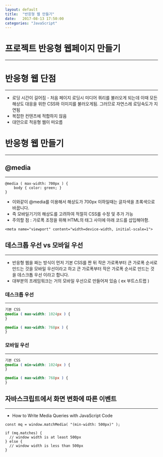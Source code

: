 ```yaml
---
layout: default
title:  "반응형 웹 만들기"
date:   2017-08-13 17:50:00
categories: "JavaScript"
---
```


# 프로젝트 반응형 웹페이지 만들기
----

# 반응형 웹 단점

---

* 로딩 시간이 길어짐  - 처음 페이지 로딩시 미디어 쿼리를 불러오게 되는데 이때 모든 해상도 대응을 위한 CSS와 이미지를 불러오게됨. 그러므로 자연스레 로딩속도가 지연됨
* 복잡한 컨텐츠에 적합하지 않음
* 대안으로 적응형 웹이 떠오름

# 반응형 웹 만들기

---

## @media

---

```
@media ( max-width: 700px ) {
	body { color: green; }
}
```
* 이와같이 @media를 이용해서 해상도가 700px 이하일때는 글자색을 초록색으로 바꿉니다.
* 즉 모바일기기의 해상도를 고려하여 적절히 CSS를 수정 및 추가 가능
* 주의할 점 : 가로폭 조정을 위해 HTML의 <head> 태그 사이에 아래 코드를 삽입해야함.
```
<meta name="viewport" content="width=device-width, initial-scale=1">
```

## 데스크톱 우선 vs 모바일 우선

---

* 반응형 웹을 짜는 방식이 먼저 기본 CSS를 짠 뒤 작은 가로폭부터 큰 가로폭 순서로 만드는 것을 모바일 우선이라고 하고 큰 가로폭부터 작은 가로폭 순서로 만드는 것을 데스크톱 우선 이라고 합니다.
* 대부분의 프레임워크는 거의 모바일 우선으로 만들어져 있슴 ( ex 부트스트랩 )

### 데스크톱 우선

---

```CSS
기본 CSS
@media ( max-width: 1024px ) {
}

@media ( max-width: 768px ) {
}
```

### 모바일 우선

---

```CSS
기본 CSS
@media ( min-width: 1024px ) {
}

@media ( max-width: 768px ) {
}
```

## 자바스크립트에서 화면 변화에 따른 이벤트

---

* How to Write Media Queries with JavaScript Code
```
const mq = window.matchMedia( "(min-width: 500px)" );

if (mq.matches) {
  // window width is at least 500px
} else {
  // window width is less than 500px
}
```